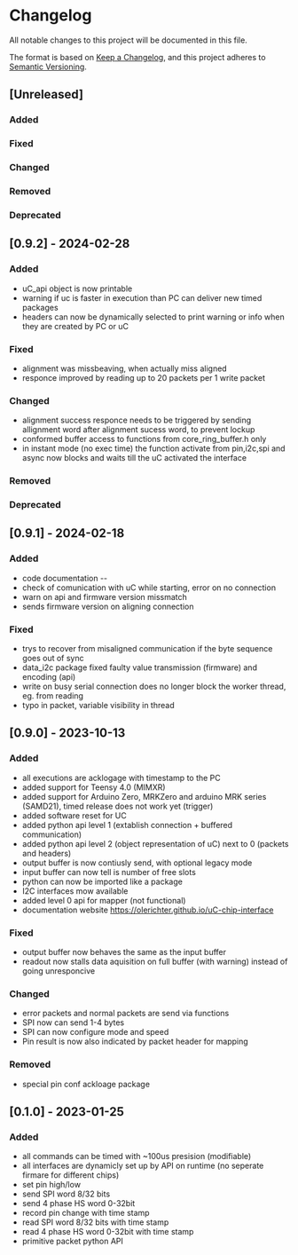 # Changelog

All notable changes to this project will be documented in this file.

The format is based on [Keep a Changelog](https://keepachangelog.com/en/1.0.0/),
and this project adheres to [Semantic Versioning](https://semver.org/spec/v2.0.0.html).


## [Unreleased]

### Added

### Fixed

### Changed

### Removed

### Deprecated

## [0.9.2] - 2024-02-28

### Added
- uC_api object is now printable
- warning if uc is faster in execution than PC can deliver new timed packages
- headers can now be dynamically selected to print warning or info when they are created by PC or uC

### Fixed
- alignment was missbeaving, when actually miss aligned
- responce improved by reading up to 20 packets per 1 write packet

### Changed
- alignment success responce needs to be triggered by sending allignment word after alignment sucess word, to prevent lockup
- conformed buffer access to functions from core_ring_buffer.h only
 - in instant mode (no exec time) the function activate from pin,i2c,spi and async now blocks and waits till the uC activated the interface 

### Removed

### Deprecated

## [0.9.1] - 2024-02-18

### Added
- code documentation --
- check of comunication with uC while starting, error on no connection
- warn on api and firmware version missmatch
- sends firmware version on aligning connection
### Fixed
 - trys to recover from misaligned communication if the byte sequence goes out of sync
 - data_i2c package fixed faulty value transmission (firmware) and encoding (api)
 - write on busy serial connection does no longer block the worker thread, eg. from reading
 - typo in packet, variable visibility in thread



## [0.9.0] - 2023-10-13

### Added 
 - all executions are acklogage with timestamp to the PC
 - added support for Teensy 4.0 (MIMXR)
 - added support for Arduino Zero, MRKZero and arduino MRK series (SAMD21), timed release does not work yet (trigger)
 - added software reset for UC
 - added python api level 1 (extablish connection + buffered communication) 
 - added python api level 2 (object representation of uC) next to 0 (packets and headers)
 - output buffer is now contiusly send, with optional legacy mode
 - input buffer can now tell is number of free slots
 - python can now be imported like a package
 - I2C interfaces mow available
 - added level 0 api for mapper (not functional) 
 - documentation website https://olerichter.github.io/uC-chip-interface

### Fixed
 - output buffer now behaves the same as the input buffer
 - readout now stalls data aquisition on full buffer (with warning) instead of going unresponcive

### Changed
 - error packets and normal packets are send via functions
 - SPI now can send 1-4 bytes
 - SPI can now configure mode and speed
 - Pin result is now also indicated by packet header for mapping

### Removed
 - special pin conf ackloage package 

## [0.1.0] - 2023-01-25

### Added 
- all commands can be timed with ~100us presision (modifiable)
- all interfaces are dynamicly set up by API on runtime (no seperate firmare for different chips)
- set pin high/low
- send SPI word 8/32 bits
- send 4 phase HS word 0-32bit
- record pin change with time stamp
- read SPI word 8/32 bits with time stamp
- read 4 phase HS word 0-32bit with time stamp
- primitive packet python API
